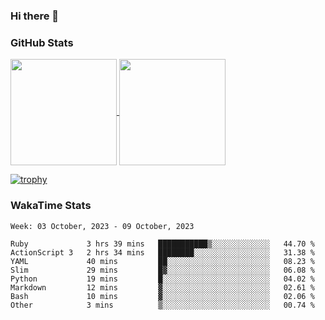 ### Hi there 👋

### GitHub Stats

<a href="https://github.com/anuraghazra/github-readme-stats">
  <img align="center" height="170px" src="https://github-readme-stats.vercel.app/api/top-langs/?username=tksfjt1024&layout=compact&count_private=true&show_icons=true&show_icons=true&theme=graywhite" />
</a>
<a href="https://github.com/anuraghazra/github-readme-stats">
  <img align="center" height="170px" src="https://github-readme-stats.vercel.app/api?username=tksfjt1024&count_private=true&show_icons=true&show_icons=true&theme=graywhite" />
</a>

[![trophy](https://github-profile-trophy.vercel.app/?username=tksfjt1024)](https://github.com/ryo-ma/github-profile-trophy)

### WakaTime Stats

<!--START_SECTION:waka-->
```text
Week: 03 October, 2023 - 09 October, 2023

Ruby             3 hrs 39 mins   ███████████▒░░░░░░░░░░░░░   44.70 % 
ActionScript 3   2 hrs 34 mins   ████████░░░░░░░░░░░░░░░░░   31.38 % 
YAML             40 mins         ██░░░░░░░░░░░░░░░░░░░░░░░   08.23 % 
Slim             29 mins         █▓░░░░░░░░░░░░░░░░░░░░░░░   06.08 % 
Python           19 mins         █░░░░░░░░░░░░░░░░░░░░░░░░   04.02 % 
Markdown         12 mins         ▓░░░░░░░░░░░░░░░░░░░░░░░░   02.61 % 
Bash             10 mins         ▓░░░░░░░░░░░░░░░░░░░░░░░░   02.06 % 
Other            3 mins          ▒░░░░░░░░░░░░░░░░░░░░░░░░   00.74 % 
```
<!--END_SECTION:waka-->
